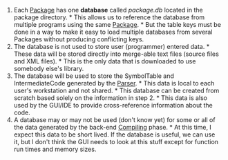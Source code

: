   1. Each [Package](Package.md) has one **database** called _package.db_ located in the package directory.
    * This allows us to reference the database from multiple programs using the same [Package](Package.md).
    * But the table keys must be done in a way to make it easy to load multiple databases from several Packages without producing conflicting keys.
  1. The database is not used to store user (programmer) entered data.
    * These data will be stored directly into merge-able text files (source files and XML files).
    * This is the only data that is downloaded to use somebody else's library.
  1. The database will be used to store the SymbolTable and IntermediateCode generated by the [Parser](ParsingAndCompiling#Parsing.md).
    * This data is local to each user's workstation and not shared.
    * This database can be created from scratch based solely on the information in step 2.
    * This data is also used by the GUI/IDE to provide cross-reference information about the code.
  1. A database may or may not be used (don't know yet) for some or all of the data generated by the back-end [Compiling](ParsingAndCompiling#Compiling.md) phase.
    * At this time, I expect this data to be short lived.  If the database is useful, we can use it, but I don't think the GUI needs to look at this stuff except for function run times and memory sizes.